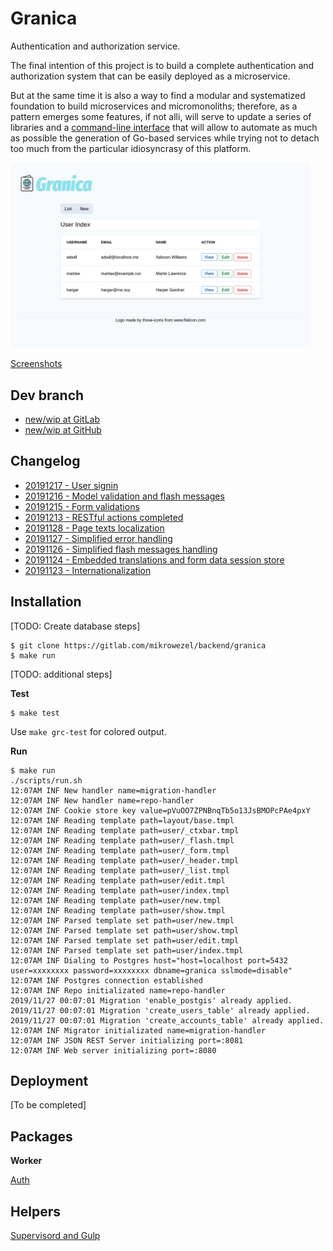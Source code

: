 # Granica

Authentication and authorization service.

The final intention of this project is to build a complete authentication and authorization system that can be easily deployed as a microservice.

But at the same time it is also a way to find a modular and systematized foundation to build microservices and micromonoliths; therefore, as a pattern emerges some features, if not alli, will serve to update a series of libraries and a [command-line interface](https://gitlab.com/mikrowezel/backend/cli) that will allow to automate as much as possible the generation of Go-based services while trying not to detach too much from the particular idiosyncrasy of this platform.

<img src="docs/img/users_index.png" width="480">

[Screenshots](docs/screenshots.md)

## Dev branch

- [new/wip at GitLab](https://gitlab.com/mikrowezel/backend/granica/tree/new/wip)
- [new/wip at GitHub](https://github.com/adrianpk/granica/tree/new/wip)

## Changelog

- [20191217 - User signin](/docs/changelog.md#20191217)
- [20191216 - Model validation and flash messages](/docs/changelog.md#20191216)
- [20191215 - Form validations](/docs/changelog.md#20191215)
- [20191213 - RESTful actions completed](/docs/changelog.md#20191213)
- [20191128 - Page texts localization](/docs/changelog.md#20191128)
- [20191127 - Simplified error handling](/docs/changelog.md#20191127)
- [20191126 - Simplified flash messages handling](/docs/changelog.md#20191126)
- [20191124 - Embedded translations and form data session store](/docs/changelog.md#20191124)
- [20191123 - Internationalization](/docs/changelog.md#20191123)

## Installation

[TODO: Create database steps]

```shell
$ git clone https://gitlab.com/mikrowezel/backend/granica
$ make run
```

[TODO: additional steps]

**Test**

```shell
$ make test
```

Use `make grc-test` for colored output.

**Run**

```shell
$ make run
./scripts/run.sh
12:07AM INF New handler name=migration-handler
12:07AM INF New handler name=repo-handler
12:07AM INF Cookie store key value=pVuOO7ZPNBnqTb5o13JsBMOPcPAe4pxY
12:07AM INF Reading template path=layout/base.tmpl
12:07AM INF Reading template path=user/_ctxbar.tmpl
12:07AM INF Reading template path=user/_flash.tmpl
12:07AM INF Reading template path=user/_form.tmpl
12:07AM INF Reading template path=user/_header.tmpl
12:07AM INF Reading template path=user/_list.tmpl
12:07AM INF Reading template path=user/edit.tmpl
12:07AM INF Reading template path=user/index.tmpl
12:07AM INF Reading template path=user/new.tmpl
12:07AM INF Reading template path=user/show.tmpl
12:07AM INF Parsed template set path=user/new.tmpl
12:07AM INF Parsed template set path=user/show.tmpl
12:07AM INF Parsed template set path=user/edit.tmpl
12:07AM INF Parsed template set path=user/index.tmpl
12:07AM INF Dialing to Postgres host="host=localhost port=5432 user=xxxxxxxx password=xxxxxxxx dbname=granica sslmode=disable"
12:07AM INF Postgres connection established
12:07AM INF Repo initializated name=repo-handler
2019/11/27 00:07:01 Migration 'enable_postgis' already applied.
2019/11/27 00:07:01 Migration 'create_users_table' already applied.
2019/11/27 00:07:01 Migration 'create_accounts_table' already applied.
12:07AM INF Migrator initializated name=migration-handler
12:07AM INF JSON REST Server initializing port=:8081
12:07AM INF Web server initializing port=:8080
```

## Deployment

[To be completed]

## Packages

**Worker**

[Auth](pkg/auth/readme.md)

## Helpers

[Supervisord and Gulp](docs/draft/helpers.md)
